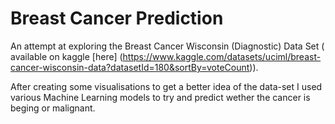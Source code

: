 # Breast Cancer Prediction

An attempt at exploring the Breast Cancer Wisconsin (Diagnostic) Data Set ( available on kaggle [here] (https://www.kaggle.com/datasets/uciml/breast-cancer-wisconsin-data?datasetId=180&sortBy=voteCount)).

After creating some visualisations to get a better idea of the data-set I used various Machine Learning models to try and predict wether the cancer is beging or malignant.
